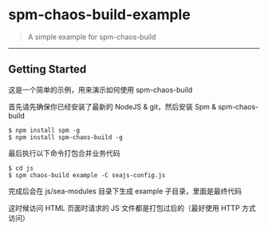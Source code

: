 # spm-chaos-build-example

> A simple example for spm-chaos-build

-----

## Getting Started

这是一个简单的示例，用来演示如何使用 spm-chaos-build

首先请先确保你已经安装了最新的 NodeJS & git，然后安装 Spm & spm-chaos-build

    $ npm install spm -g
    $ npm install spm-chaos-build -g

最后执行以下命令打包合并业务代码

    $ cd js
    $ spm chaos-build example -C seajs-config.js

完成后会在 js/sea-modules 目录下生成 example 子目录，里面是最终代码

这时候访问 HTML 页面时请求的 JS 文件都是打包过后的（最好使用 HTTP 方式访问）
